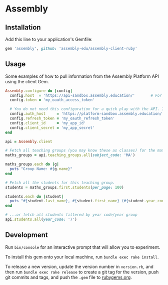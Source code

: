# Assembly


## Installation

Add this line to your application's Gemfile:

```ruby
gem 'assembly', github: 'assembly-edu/assembly-client-ruby'

```

## Usage

Some examples of how to pull information from the Assembly Platform API using the client Gem.

```ruby
Assembly.configure do |config|
  config.host  = 'https://api-sandbox.assembly.education/'       # For sandbox testing. Use https://api.assembly.education/ for production
  config.token = 'my_oauth_access_token'

  # You do not need this configuration for a quick play with the API. It's only needed for the refresh token OAuth flow.
  config.auth_host     = 'https://platform-sandbox.assembly.education/'  # For sandbox testing. Use https://platform.assembly.education/ for production
  config.refresh_token = 'my_oauth_refresh_token'
  config.client_id     = 'my_app_id'
  config.client_secret = 'my_app_secret'
end

api = Assembly.client

# Fetch all teaching groups (you may know these as classes) for the mathematics subject code.
maths_groups = api.teaching_groups.all(subject_code: 'MA')

maths_groups.each do |g|
  puts "Group Name: #{g.name}"
end

# Fetch all the students for this teaching group.
students = maths_groups.first.students(per_page: 100)

students.each do |student|
  puts "#{student.last_name}, #{student.first_name} (#{student.year_code})"
end

# ...or fetch all students filtered by year code/year group
api.students.all(year_code: '7')

```

## Development

Run `bin/console` for an interactive prompt that will allow you to experiment.

To install this gem onto your local machine, run `bundle exec rake install`.

To release a new version, update the version number in `version.rb`, and then run `bundle exec rake release` to create a git tag for the version, push git commits and tags, and push the `.gem` file to [rubygems.org](https://rubygems.org).
